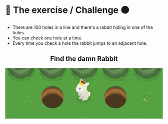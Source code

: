 # :rabbit: The exercise / Challenge :black_circle:

- There are 100 holes in a line and there's a rabbit hiding in one of the holes.
- You can check one hole at a time.
- Every time you check a hole the rabbit jumps to an adjacent hole.

<h2 align="center">Find the damn Rabbit </h2>

![bunny hopping](./assets/bunny.gif)